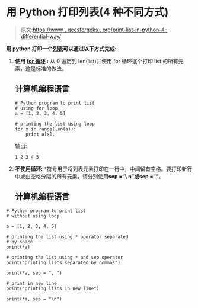 # 用 Python 打印列表(4 种不同方式)

> 原文:[https://www . geesforgeks . org/print-list-in-python-4-differential-way/](https://www.geeksforgeeks.org/print-lists-in-python-4-different-ways/)

**用 python 打印一个[列表](https://www.geeksforgeeks.org/list-methods-python/)可以通过以下方式完成:**

1.  **使用 [for 循环](https://www.geeksforgeeks.org/loops-in-python/) :** 从 0 遍历到 len(list)并使用 for 循环逐个打印 list 的所有元素，这是标准的做法。

    ## 计算机编程语言

    ```
    # Python program to print list
    # using for loop
    a = [1, 2, 3, 4, 5]

    # printing the list using loop
    for x in range(len(a)):
        print a[x],
    ```

    输出:

    ```
    1 2 3 4 5

    ```

2.  **不使用循环:** *符号用于将列表元素打印在一行中，中间留有空格。要打印新行中或由空格分隔的所有元素，请分别使用**sep =“\ n”**或**sep =“”**。

    ## 计算机编程语言

```
# Python program to print list
# without using loop

a = [1, 2, 3, 4, 5]

# printing the list using * operator separated 
# by space 
print(*a)

# printing the list using * and sep operator
print("printing lists separated by commas")

print(*a, sep = ", ") 

# print in new line
print("printing lists in new line")

print(*a, sep = "\n")
```